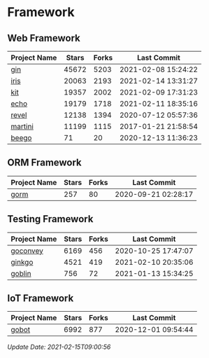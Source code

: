 # Framework

## Web Framework
| Project Name | Stars | Forks | Last Commit |
| ------------ | ----- | ----- | ----------- |
| [gin](https://github.com/gin-gonic/gin) | 45672 | 5203 | 2021-02-08 15:24:22 |
| [iris](https://github.com/kataras/iris) | 20063 | 2193 | 2021-02-14 13:31:27 |
| [kit](https://github.com/go-kit/kit) | 19357 | 2002 | 2021-02-09 17:31:23 |
| [echo](https://github.com/labstack/echo) | 19179 | 1718 | 2021-02-11 18:35:16 |
| [revel](https://github.com/revel/revel) | 12138 | 1394 | 2020-07-12 05:57:36 |
| [martini](https://github.com/go-martini/martini) | 11199 | 1115 | 2017-01-21 21:58:54 |
| [beego](https://github.com/astaxie/beego) | 71 | 20 | 2020-12-13 11:36:23 |

## ORM Framework
| Project Name | Stars | Forks | Last Commit |
| ------------ | ----- | ----- | ----------- |
| [gorm](https://github.com/jinzhu/gorm) | 257 | 80 | 2020-09-21 02:28:17 |

## Testing Framework
| Project Name | Stars | Forks | Last Commit |
| ------------ | ----- | ----- | ----------- |
| [goconvey](https://github.com/smartystreets/goconvey) | 6169 | 456 | 2020-10-25 17:47:07 |
| [ginkgo](https://github.com/onsi/ginkgo) | 4521 | 419 | 2021-02-10 20:35:06 |
| [goblin](https://github.com/franela/goblin) | 756 | 72 | 2021-01-13 15:34:25 |

## IoT Framework
| Project Name | Stars | Forks | Last Commit |
| ------------ | ----- | ----- | ----------- |
| [gobot](https://github.com/hybridgroup/gobot) | 6992 | 877 | 2020-12-01 09:54:44 |

*Update Date: 2021-02-15T09:00:56*